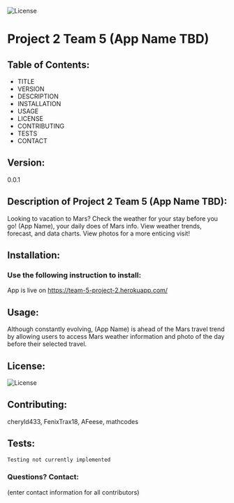 ![License](https://img.shields.io/badge/License-MIT-blue.svg?style=plastic)

# Project 2 Team 5 (App Name TBD)

## Table of Contents:
* TITLE
* VERSION
* DESCRIPTION
* INSTALLATION
* USAGE
* LICENSE
* CONTRIBUTING
* TESTS
* CONTACT

## Version:
0.0.1



## Description of Project 2 Team 5 (App Name TBD):
Looking to vacation to Mars? Check the weather for your stay before you go! (App Name), your daily does of Mars info. View weather trends, forecast, and data charts. View photos for a more enticing visit! 




## Installation: 
### Use the following instruction to install: 

App is live on https://team-5-project-2.herokuapp.com/




## Usage: 
Although constantly evolving, (App Name) is ahead of the Mars travel trend by allowing users to access Mars weather information and photo of the day before their selected travel.




## License: 
![License](https://img.shields.io/badge/License-MIT-blue.svg?style=plastic)




## Contributing: 
cheryld433, FenixTrax18, AFeese, mathcodes





## Tests: 
```Testing not currently implemented```




### Questions? Contact:
(enter contact information for all contributors)
